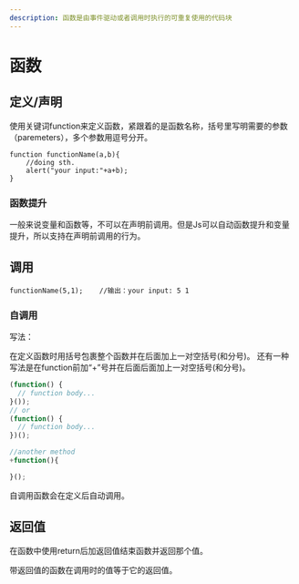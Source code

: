```yaml
---
description: 函数是由事件驱动或者调用时执行的可重复使用的代码块
---
```


# 函数

## 定义/声明

使用关键词function来定义函数，紧跟着的是函数名称，括号里写明需要的参数（paremeters），多个参数用逗号分开。

```
function functionName(a,b){
    //doing sth.
    alert("your input:"+a+b);
}
```

### 函数提升

一般来说变量和函数等，不可以在声明前调用。但是Js可以自动函数提升和变量提升，所以支持在声明前调用的行为。

## 调用

```
functionName(5,1);    //输出：your input: 5 1
```

### 自调用

写法：

在定义函数时用括号包裹整个函数并在后面加上一对空括号(和分号)。
还有一种写法是在function前加“+”号并在后面后面加上一对空括号(和分号)。

```javascript
(function() {
  // function body...
}());
// or
(function() {
  // function body...
})();

//another method
+function(){

}();
```

自调用函数会在定义后自动调用。

## 返回值

在函数中使用return后加返回值结束函数并返回那个值。

带返回值的函数在调用时的值等于它的返回值。
